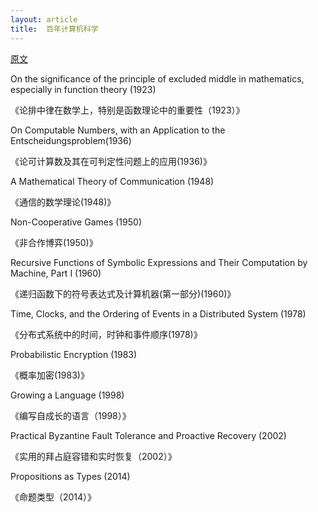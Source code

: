 ```yaml
---
layout: article
title:  百年计算机科学
---
```


[原文](https://www.thoughtworks.com/insights/blog/100-years-computer-science)


On the significance of the principle of excluded middle in mathematics, especially in function theory (1923)

《论排中律在数学上，特别是函数理论中的重要性（1923）》


On Computable Numbers, with an Application to the Entscheidungsproblem(1936)

《论可计算数及其在可判定性问题上的应用(1936)》


A Mathematical Theory of Communication (1948)

《通信的数学理论(1948)》


Non-Cooperative Games (1950)

《非合作博弈(1950)》


Recursive Functions of Symbolic Expressions and Their Computation by Machine, Part I (1960)

《递归函数下的符号表达式及计算机器(第一部分)(1960)》


Time, Clocks, and the Ordering of Events in a Distributed System (1978)

《分布式系统中的时间，时钟和事件顺序(1978)》


Probabilistic Encryption (1983)

《概率加密(1983)》


Growing a Language (1998)

《编写自成长的语言（1998）》


Practical Byzantine Fault Tolerance and Proactive Recovery (2002)

《实用的拜占庭容错和实时恢复（2002）》


Propositions as Types (2014)

《命题类型（2014）》
